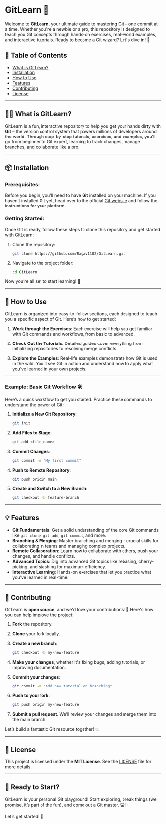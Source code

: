 # GitLearn 🚀

Welcome to **GitLearn**, your ultimate guide to mastering Git – one commit at a time. Whether you're a newbie or a pro, this repository is designed to teach you Git concepts through hands-on exercises, real-world examples, and interactive tutorials. Ready to become a Git wizard? Let's dive in! 🌟

## 🚀 Table of Contents

- [What is GitLearn?](#what-is-gitlearn)
- [Installation](#installation)
- [How to Use](#how-to-use)
- [Features](#features)
- [Contributing](#contributing)
- [License](#license)

---

## 🧑‍💻 What is GitLearn?

GitLearn is a fun, interactive repository to help you get your hands dirty with **Git** – the version control system that powers millions of developers around the world. Through step-by-step tutorials, exercises, and examples, you'll go from beginner to Git expert, learning to track changes, manage branches, and collaborate like a pro.

---

## 📦 Installation

### Prerequisites:

Before you begin, you’ll need to have **Git** installed on your machine. If you haven’t installed Git yet, head over to the official [Git website](https://git-scm.com/) and follow the instructions for your platform.

### Getting Started:

Once Git is ready, follow these steps to clone this repository and get started with GitLearn:

1. Clone the repository:

    ```bash
    git clone https://github.com/Ragav1102/GitLearn.git
    ```

2. Navigate to the project folder:

    ```bash
    cd GitLearn
    ```

Now you’re all set to start learning! 🎉

---

## 📝 How to Use

GitLearn is organized into easy-to-follow sections, each designed to teach you a specific aspect of Git. Here’s how to get started:

1. **Work through the Exercises**: Each exercise will help you get familiar with Git commands and workflows, from basic to advanced.

2. **Check Out the Tutorials**: Detailed guides cover everything from initializing repositories to resolving merge conflicts.

3. **Explore the Examples**: Real-life examples demonstrate how Git is used in the wild. You’ll see Git in action and understand how to apply what you’ve learned in your own projects.

---

### Example: Basic Git Workflow 🛠️

Here’s a quick workflow to get you started. Practice these commands to understand the power of Git:

1. **Initialize a New Git Repository**:

    ```bash
    git init
    ```

2. **Add Files to Stage**:

    ```bash
    git add <file_name>
    ```

3. **Commit Changes**:

    ```bash
    git commit -m "My first commit"
    ```

4. **Push to Remote Repository**:

    ```bash
    git push origin main
    ```

5. **Create and Switch to a New Branch**:

    ```bash
    git checkout -b feature-branch
    ```

---

## 💡 Features

- **Git Fundamentals**: Get a solid understanding of the core Git commands like `git clone`, `git add`, `git commit`, and more.
- **Branching & Merging**: Master branching and merging – crucial skills for collaborating in teams and managing complex projects.
- **Remote Collaboration**: Learn how to collaborate with others, push your changes, and handle conflicts.
- **Advanced Topics**: Dig into advanced Git topics like rebasing, cherry-picking, and stashing for maximum efficiency.
- **Interactive Learning**: Hands-on exercises that let you practice what you’ve learned in real-time.

---

## 💪 Contributing

GitLearn is **open source**, and we'd love your contributions! 🎉 Here's how you can help improve the project:

1. **Fork** the repository.
2. **Clone** your fork locally.
3. **Create a new branch**:

    ```bash
    git checkout -b my-new-feature
    ```

4. **Make your changes**, whether it's fixing bugs, adding tutorials, or improving documentation.
5. **Commit your changes**:

    ```bash
    git commit -m "Add new tutorial on branching"
    ```

6. **Push to your fork**:

    ```bash
    git push origin my-new-feature
    ```

7. **Submit a pull request**. We’ll review your changes and merge them into the main branch.

Let’s build a fantastic Git resource together! 💥

---

## 📝 License

This project is licensed under the **MIT License**. See the [LICENSE](LICENSE) file for more details.

---

## 🎉 Ready to Start?

GitLearn is your personal Git playground! Start exploring, break things (we promise, it’s part of the fun), and come out a Git master. 💻✨

Let’s get started! 🚀

